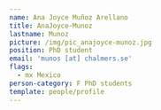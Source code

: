 ```yaml
---
name: Ana Joyce Muñoz Arellano
title: AnaJoyce-Munoz
lastname: Munoz
picture: /img/pic_anajoyce-munoz.jpg
position: PhD student
email: 'munos [at] chalmers.se'
flags:
  - mx Mexico
person-category: F PhD students
template: people/profile
---
```


